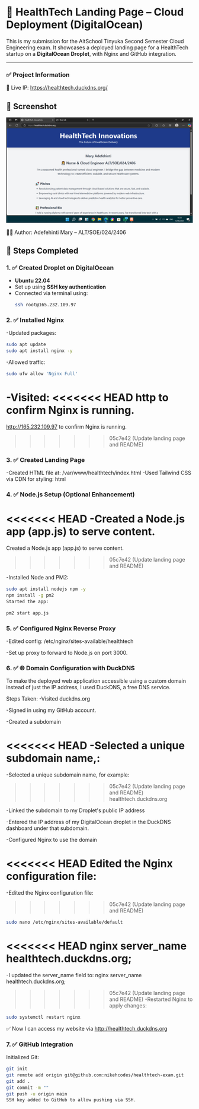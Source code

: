 # 🚀 HealthTech Landing Page – Cloud Deployment (DigitalOcean)

This is my submission for the AltSchool Tinyuka Second Semester Cloud Engineering exam. 
It showcases a deployed landing page for a HealthTech startup on a **DigitalOcean Droplet**, with Nginx and GitHub integration.

---

### ✅ Project Information

🔗 Live IP: https://healthtech.duckdns.org/

## 📸 Screenshot
![Screenshot of Landing Page](./healthtech.png)

🧑‍💻 Author: Adefehinti Mary – ALT/SOE/024/2406

## 📌 Steps Completed

### 1. ✅ Created Droplet on DigitalOcean

- **Ubuntu 22.04**
- Set up using **SSH key authentication**
- Connected via terminal using:
  ```bash
  ssh root@165.232.109.97
  ```

### 2. ✅ Installed Nginx

-Updated packages:

```bash
sudo apt update
sudo apt install nginx -y
```

-Allowed traffic:

```bash
sudo ufw allow 'Nginx Full'
```

-Visited:
<<<<<<< HEAD
http to confirm Nginx is running.
=======
http://165.232.109.97 to confirm Nginx is running.
>>>>>>> 05c7e42 (Update landing page and README)

### 3. ✅ Created Landing Page

-Created HTML file at:
/var/www/healthtech/index.html
-Used Tailwind CSS via CDN for styling:
html

### 4. ✅ Node.js Setup (Optional Enhancement)
<<<<<<< HEAD
-Created a Node.js app (app.js) to serve content.
=======

Created a Node.js app (app.js) to serve content.
>>>>>>> 05c7e42 (Update landing page and README)

-Installed Node and PM2:

```bash
sudo apt install nodejs npm -y
npm install -g pm2
Started the app:
```

```bash
pm2 start app.js
```

### 5. ✅ Configured Nginx Reverse Proxy

-Edited config:
/etc/nginx/sites-available/healthtech

-Set up proxy to forward to Node.js on port 3000.

### 6. ✅ 🌐 Domain Configuration with DuckDNS

To make the deployed web application accessible using a custom domain instead of just the IP address, I used DuckDNS, a free DNS service.

Steps Taken:
-Visited duckdns.org

-Signed in using my GitHub account.

-Created a subdomain

<<<<<<< HEAD
-Selected a unique subdomain name,:
=======
-Selected a unique subdomain name, for example:
>>>>>>> 05c7e42 (Update landing page and README)
healthtech.duckdns.org

-Linked the subdomain to my Droplet's public IP address

-Entered the IP address of my DigitalOcean droplet in the DuckDNS dashboard under that subdomain.

-Configured Nginx to use the domain

<<<<<<< HEAD
Edited the Nginx configuration file:
=======
-Edited the Nginx configuration file:
>>>>>>> 05c7e42 (Update landing page and README)

```bash
sudo nano /etc/nginx/sites-available/default

```
<<<<<<< HEAD
nginx
server_name healthtech.duckdns.org;
=======

-I updated the server_name field to:
nginx server_name healthtech.duckdns.org;
>>>>>>> 05c7e42 (Update landing page and README)
-Restarted Nginx to apply changes:

```bash
sudo systemctl restart nginx
```

✅ Now I can access my website via http://healthtech.duckdns.org

### 7. ✅ GitHub Integration

Initialized Git:

```bash
git init
git remote add origin git@github.com:nikehcodes/healthtech-exam.git
git add .
git commit -m ""
git push -u origin main
SSH key added to GitHub to allow pushing via SSH.
```
